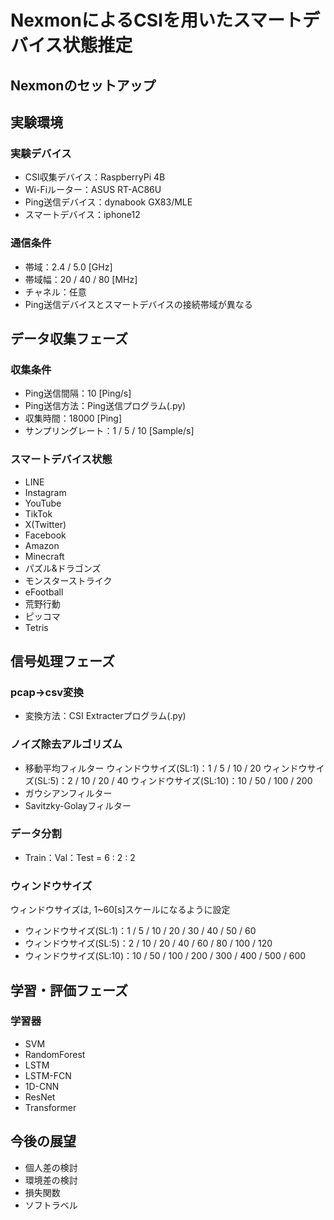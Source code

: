 # NexmonによるCSIを用いたスマートデバイス状態推定

## Nexmonのセットアップ

## 実験環境
### 実験デバイス  
- CSI収集デバイス：RaspberryPi 4B  
- Wi-Fiルーター：ASUS RT-AC86U  
- Ping送信デバイス：dynabook GX83/MLE
- スマートデバイス：iphone12
  
### 通信条件  
- 帯域：2.4 / 5.0 [GHz]
- 帯域幅：20 / 40 / 80 [MHz]
- チャネル：任意
- Ping送信デバイスとスマートデバイスの接続帯域が異なる

## データ収集フェーズ
### 収集条件
- Ping送信間隔：10 [Ping/s]
- Ping送信方法：Ping送信プログラム(.py)
- 収集時間：18000 [Ping]
- サンプリングレート：1 / 5 / 10 [Sample/s]
    
### スマートデバイス状態
- LINE
- Instagram
- YouTube
- TikTok
- X(Twitter)
- Facebook
- Amazon
- Minecraft
- パズル&ドラゴンズ
- モンスターストライク
- eFootball
- 荒野行動
- ピッコマ
- Tetris
  
## 信号処理フェーズ
### pcap→csv変換
- 変換方法：CSI Extracterプログラム(.py)

### ノイズ除去アルゴリズム
- 移動平均フィルター
  ウィンドウサイズ(SL:1)：1 / 5 / 10 / 20
  ウィンドウサイズ(SL:5)：2 / 10 / 20 / 40
  ウィンドウサイズ(SL:10)：10 / 50 / 100 / 200
- ガウシアンフィルター
- Savitzky-Golayフィルター
  
### データ分割
- Train：Val：Test = 6 : 2 : 2

### ウィンドウサイズ
ウィンドウサイズは, 1~60[s]スケールになるように設定
- ウィンドウサイズ(SL:1)：1 / 5 / 10 / 20 / 30 / 40 / 50 / 60
- ウィンドウサイズ(SL:5)：2 / 10 / 20 / 40 / 60 / 80 / 100 / 120
- ウィンドウサイズ(SL:10)：10 / 50 / 100 / 200 / 300 / 400 / 500 / 600
  
## 学習・評価フェーズ
### 学習器
- SVM
- RandomForest
- LSTM
- LSTM-FCN
- 1D-CNN
- ResNet
- Transformer

## 今後の展望
- 個人差の検討
- 環境差の検討
- 損失関数
- ソフトラベル
  
